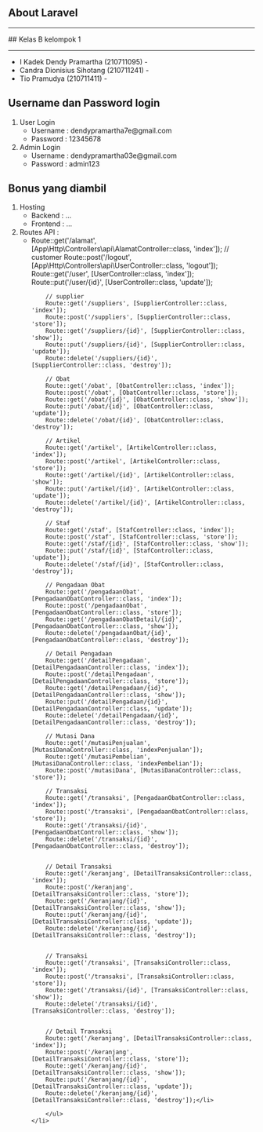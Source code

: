 ## About Laravel
<title> UAS Pemrograman Web Gasal 2023/2024 </title>
<hr>
## Kelas B kelompok 1
<hr>
<ul>
    <li>I Kadek Dendy Pramartha (210711095) - </li>
    <li>Candra Dionisius Sihotang (210711241) - </li>
    <li>Tio Pramudya (210711411) - </li>
       
</ul>

## Username dan Password login
<ol>
    <li>User Login
        <ul>
            <li>Username : dendypramartha7e@gmail.com</li>
            <li>Password : 12345678 </li> 
        </ul>
    </li>
    <li>Admin Login
        <ul>
            <li>Username : dendypramartha03e@gmail.com</li>
            <li>Password : admin123 </li>  
        </ul>
    </li>
</ol>

## Bonus yang diambil

<ol>
    <li>Hosting 
        <ul>
            <li>Backend : ...</li>
            <li>Frontend : ... </li>
        </ul>
    </li>
    <li>Routes API :
        <ul>
                <li>Route::get('/alamat', [App\Http\Controllers\api\AlamatController::class, 'index']);
        // customer
        Route::post('/logout', [App\Http\Controllers\api\UserController::class, 'logout']);
        Route::get('/user', [UserController::class, 'index']);
        Route::put('/user/{id}', [UserController::class, 'update']);

        // supplier
        Route::get('/suppliers', [SupplierController::class, 'index']);
        Route::post('/suppliers', [SupplierController::class, 'store']);
        Route::get('/suppliers/{id}', [SupplierController::class, 'show']);
        Route::put('/suppliers/{id}', [SupplierController::class, 'update']);
        Route::delete('/suppliers/{id}', [SupplierController::class, 'destroy']);

        // Obat
        Route::get('/obat', [ObatController::class, 'index']);
        Route::post('/obat', [ObatController::class, 'store']);
        Route::get('/obat/{id}', [ObatController::class, 'show']);
        Route::put('/obat/{id}', [ObatController::class, 'update']);
        Route::delete('/obat/{id}', [ObatController::class, 'destroy']);

        // Artikel
        Route::get('/artikel', [ArtikelController::class, 'index']);
        Route::post('/artikel', [ArtikelController::class, 'store']);
        Route::get('/artikel/{id}', [ArtikelController::class, 'show']);
        Route::put('/artikel/{id}', [ArtikelController::class, 'update']);
        Route::delete('/artikel/{id}', [ArtikelController::class, 'destroy']);

        // Staf
        Route::get('/staf', [StafController::class, 'index']);
        Route::post('/staf', [StafController::class, 'store']);
        Route::get('/staf/{id}', [StafController::class, 'show']);
        Route::put('/staf/{id}', [StafController::class, 'update']);
        Route::delete('/staf/{id}', [StafController::class, 'destroy']);

        // Pengadaan Obat
        Route::get('/pengadaanObat', [PengadaanObatController::class, 'index']);
        Route::post('/pengadaanObat', [PengadaanObatController::class, 'store']);
        Route::get('/pengadaanObatDetail/{id}', [PengadaanObatController::class, 'show']);
        Route::delete('/pengadaanObat/{id}', [PengadaanObatController::class, 'destroy']);

        // Detail Pengadaan
        Route::get('/detailPengadaan', [DetailPengadaanController::class, 'index']);
        Route::post('/detailPengadaan', [DetailPengadaanController::class, 'store']);
        Route::get('/detailPengadaan/{id}', [DetailPengadaanController::class, 'show']);
        Route::put('/detailPengadaan/{id}', [DetailPengadaanController::class, 'update']);
        Route::delete('/detailPengadaan/{id}', [DetailPengadaanController::class, 'destroy']);

        // Mutasi Dana
        Route::get('/mutasiPenjualan', [MutasiDanaController::class, 'indexPenjualan']);
        Route::get('/mutasiPembelian', [MutasiDanaController::class, 'indexPembelian']);
        Route::post('/mutasiDana', [MutasiDanaController::class, 'store']);

        // Transaksi
        Route::get('/transaksi', [PengadaanObatController::class, 'index']);
        Route::post('/transaksi', [PengadaanObatController::class, 'store']);
        Route::get('/transaksi/{id}', [PengadaanObatController::class, 'show']);
        Route::delete('/transaksi/{id}', [PengadaanObatController::class, 'destroy']);


        // Detail Transaksi
        Route::get('/keranjang', [DetailTransaksiController::class, 'index']);
        Route::post('/keranjang', [DetailTransaksiController::class, 'store']);
        Route::get('/keranjang/{id}', [DetailTransaksiController::class, 'show']);
        Route::put('/keranjang/{id}', [DetailTransaksiController::class, 'update']);
        Route::delete('/keranjang/{id}', [DetailTransaksiController::class, 'destroy']);
    

        // Transaksi
        Route::get('/transaksi', [TransaksiController::class, 'index']);
        Route::post('/transaksi', [TransaksiController::class, 'store']);
        Route::get('/transaksi/{id}', [TransaksiController::class, 'show']);
        Route::delete('/transaksi/{id}', [TransaksiController::class, 'destroy']);


        // Detail Transaksi
        Route::get('/keranjang', [DetailTransaksiController::class, 'index']);
        Route::post('/keranjang', [DetailTransaksiController::class, 'store']);
        Route::get('/keranjang/{id}', [DetailTransaksiController::class, 'show']);
        Route::put('/keranjang/{id}', [DetailTransaksiController::class, 'update']);
        Route::delete('/keranjang/{id}', [DetailTransaksiController::class, 'destroy']);</li>
                
        </ul>
    </li>
</ol>

